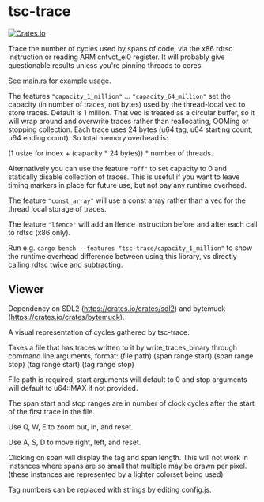 # tsc-trace

[![Crates.io](https://img.shields.io/crates/v/tsc-trace.svg)](https://crates.io/crates/tsc-trace)

Trace the number of cycles used by spans of code, via the x86 rdtsc instruction or reading ARM cntvct_el0 register.
It will probably give questionable results unless you're pinning threads to cores.

See [main.rs](https://github.com/koeninger/tsc-trace/blob/main/src/main.rs) for example usage.

The features `"capacity_1_million"` ... `"capacity_64_million"` set the capacity (in number of traces, not bytes) used by the thread-local vec to store traces.
Default is 1 million.
That vec is treated as a circular buffer, so it will wrap around and overwrite traces rather than reallocating, OOMing or stopping collection.
Each trace uses 24 bytes (u64 tag, u64 starting count, u64 ending count).
So total memory overhead is:

(1 usize for index + (capacity * 24 bytes)) * number of threads. 

Alternatively you can use the feature `"off"` to set capacity to 0 and statically disable collection of traces.
This is useful if you want to leave timing markers in place for future use, but not pay any runtime overhead.

The feature `"const_array"` will use a const array rather than a vec for the thread local storage of traces.

The feature `"lfence"` will add an lfence instruction before and after each call to rdtsc (x86 only).

Run e.g. `cargo bench --features "tsc-trace/capacity_1_million"` to show the runtime overhead difference between using this library, vs directly calling rdtsc twice and subtracting.

## Viewer

Dependency on SDL2 (https://crates.io/crates/sdl2) and bytemuck (https://crates.io/crates/bytemuck).

A visual representation of cycles gathered by tsc-trace.

Takes a file that has traces written to it by write_traces_binary through command line arguments, format:
(file path) (span range start) (span range stop) (tag range start) (tag range stop)

File path is required, start arguments will default to 0 and stop arguments will default to u64::MAX if not provided.

The span start and stop ranges are in number of clock cycles after the start of the first trace in the file.

Use Q, W, E to zoom out, in, and reset.

Use A, S, D to move right, left, and reset.

Clicking on span will display the tag and span length. This will not work in instances where spans are so small that multiple may be drawn per pixel.
(these instances are represented by a lighter colorset being used)

Tag numbers can be replaced with strings by editing config.js.